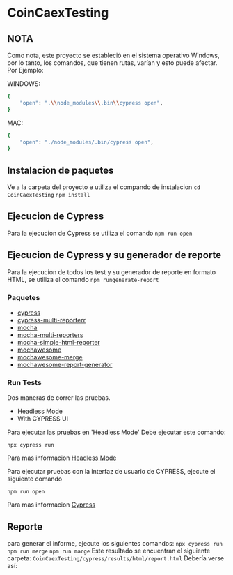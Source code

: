 # CoinCaexTesting
## NOTA
Como nota, este proyecto se estableció en el sistema operativo Windows, por lo tanto, los comandos, que tienen rutas, varían y esto puede afectar.
Por Ejemplo:

WINDOWS:

```sh
{
    "open": ".\\node_modules\\.bin\\cypress open",
}
```

MAC:

```sh
{
    "open": "./node_modules/.bin/cypress open",
}
```
## Instalacion de paquetes
Ve a la carpeta del proyecto e utiliza el compando de instalacion
`cd CoinCaexTesting`
 `npm install`

## Ejecucion de Cypress
Para la ejecucion de Cypress se utiliza el comando `npm run open`

## Ejecucion de Cypress y su generador de reporte
Para la ejecucion de todos los test y su generador de reporte en formato HTML, se utiliza el comando `npm rungenerate-report`


### Paquetes

- [cypress](https://github.com/cypress-io/cypress#readme)
- [cypress-multi-reporterr](https://github.com/you54f/cypress-multi-reporters#readme)
- [mocha](https://github.com/mochajs/mocha#readme)
- [mocha-multi-reporters](https://github.com/stanleyhlng/mocha-multi-reporters#readme)
- [mocha-simple-html-reporter](https://github.com/blond/mocha-simple-html-reporter#readme)
- [mochawesome](https://github.com/adamgruber/mochawesome#readme)
- [mochawesome-merge](https://github.com/Antontelesh/mochawesome-merge#readme)
- [mochawesome-report-generator](https://github.com/adamgruber/mochawesome-report-generator#readme)

### Run Tests

Dos maneras de correr las pruebas.

- Headless Mode
- With CYPRESS UI

Para ejecutar las pruebas en 'Headless Mode' Debe ejecutar este comando:

```
npx cypress run
```

Para mas informacion [Headless Mode](https://docs.cypress.io/guides/guides/command-line.html#cypress-run)

Para ejecutar pruebas con la interfaz de usuario de CYPRESS, ejecute el siguiente comando

```
npm run open
```
Para mas informacion [Cypress](https://docs.cypress.io/guides/overview/why-cypress.html#In-a-nutshell)


## Reporte
para generar el informe, ejecute los siguientes comandos:
`npx cypress run`
`npm run merge`
`npm run marge`
Este resultado se encuentran el siguiente carpeta: 
`CoinCaexTesting/cypress/results/html/report.html`
Debería verse así: 

